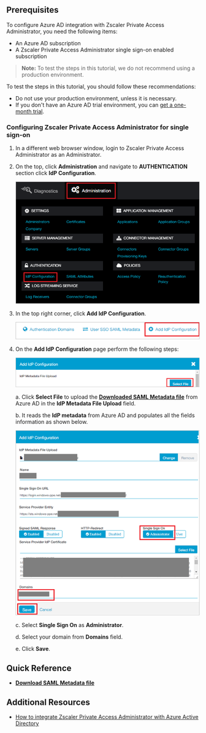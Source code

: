 ## Prerequisites

To configure Azure AD integration with Zscaler Private Access Administrator, you need the following items:

- An Azure AD subscription
- A Zscaler Private Access Administrator single sign-on enabled subscription

> **Note:**
> To test the steps in this tutorial, we do not recommend using a production environment.

To test the steps in this tutorial, you should follow these recommendations:

- Do not use your production environment, unless it is necessary.
- If you don't have an Azure AD trial environment, you can [get a one-month trial](https://azure.microsoft.com/pricing/free-trial/).

### Configuring Zscaler Private Access Administrator for single sign-on

1. In a different web browser window, login to Zscaler Private Access Administrator as an Administrator.

2. On the top, click **Administration** and navigate to **AUTHENTICATION** section click **IdP Configuration**.

	![Zscaler Private Access Administrator admin](./media/tutorial_zscalerprivateaccessadministrator_admin.png)

3. In the top right corner, click **Add IdP Configuration**. 

	![Zscaler Private Access Administrator addidp](./media/tutorial_zscalerprivateaccessadministrator_addpidp.png)

4. On the **Add IdP Configuration** page perform the following steps:
 
	![Zscaler Private Access Administrator idpselect](./media/tutorial_zscalerprivateaccessadministrator_idpselect.png)

	a. Click **Select File** to upload the **[Downloaded SAML Metadata file](%metadata:metadataDownloadUrl%)** from Azure AD in the **IdP Metadata File Upload** field.

	b. It reads the **IdP metadata** from Azure AD and populates all the fields information as shown below.

	![Zscaler Private Access Administrator idpconfig](./media/idpconfig.png)

	c. Select **Single Sign On** as **Administrator**.

	d. Select your domain from **Domains** field.
	
	e. Click **Save**.

## Quick Reference

* **[Download SAML Metadata file](%metadata:metadataDownloadUrl%)**

## Additional Resources

* [How to integrate Zscaler Private Access Administrator with Azure Active Directory](https://docs.microsoft.com/azure/active-directory/active-directory-saas-zscalerprivateaccessadministrator-tutorial)
